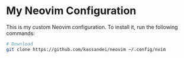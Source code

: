 # My Neovim Configuration

This is my custom Neovim configuration. To install it, run the following commands:

```bash
# Download 
git clone https://github.com/kassandei/neovim ~/.config/nvim 
